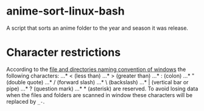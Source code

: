 # anime-sort-linux-bash
A script that sorts an anime folder to the year and season it was release. 

# Character restrictions
According to the [file and directories naming convention of windows](https://msdn.microsoft.com/en-us/library/windows/desktop/aa365247(v=vs.85).aspx) the following characters:
...* < (less than)
...* > (greater than)
...* : (colon)
...* " (double quote)
...* / (forward slash)
...* \ (backslash)
...* | (vertical bar or pipe)
...* ? (question mark)
...* \* (asterisk)
are reserved. To avoid losing data when the files and folders are scanned in window these characters will be replaced by `_-`.
